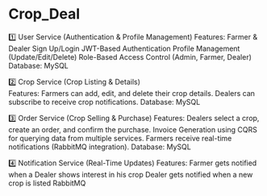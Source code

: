 # Crop_Deal 

1️⃣ User Service (Authentication & Profile Management)
Features:
Farmer & Dealer Sign Up/Login 
JWT-Based Authentication
Profile Management (Update/Edit/Delete)
Role-Based Access Control (Admin, Farmer, Dealer)
Database: MySQL 

2️⃣ Crop Service (Crop Listing & Details)  
Features:
Farmers can add, edit, and delete their crop details. 
Dealers can subscribe to receive crop notifications. 
Database: MySQL  

3️⃣ Order Service (Crop Selling & Purchase) 
Features:
Dealers select a crop, create an order, and confirm the purchase.
Invoice Generation using CQRS for querying data from multiple services.
Farmers receive real-time notifications (RabbitMQ integration).
Database: MySQL 

4️⃣ Notification Service (Real-Time Updates)
Features:
Farmer gets notified when a Dealer shows interest in his crop
Dealer gets notified when a new crop is listed
RabbitMQ 

